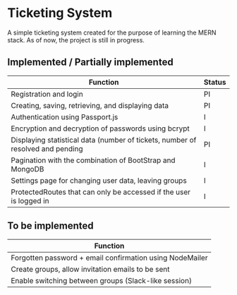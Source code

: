 # Ticketing System

A simple ticketing system created for the purpose of learning the MERN stack. As of now, the project is still in progress.

## Implemented / Partially implemented 
| Function | Status | 
|----------|--------|
| Registration and login| PI|
| Creating, saving, retrieving, and displaying data| PI|
| Authentication using Passport.js| I|
| Encryption and decryption of passwords using bcrypt| I|
| Displaying statistical data (number of tickets, number of resolved and pending | PI|
| Pagination with the combination of BootStrap and MongoDB|I|
| Settings page for changing user data, leaving groups| I|
| ProtectedRoutes that can only be accessed if the user is logged in| I|


## To be implemented
| Function |
|----------|
| Forgotten password + email confirmation using NodeMailer|
| Create groups, allow invitation emails to be sent|
| Enable switching between groups (Slack-like session) |
